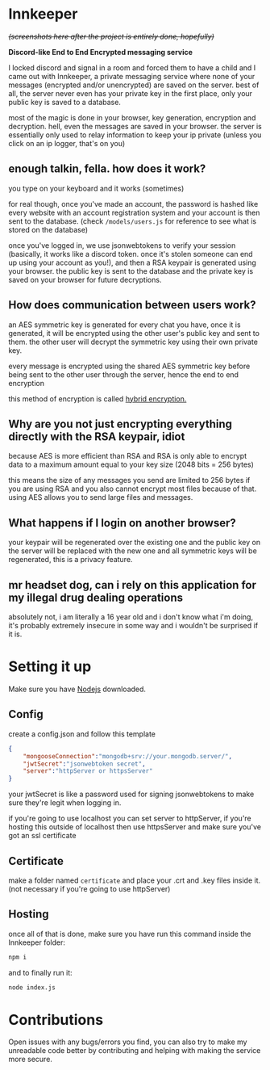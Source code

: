 # Innkeeper
~~*(screenshots here after the project is entirely done, hopefully)*~~

**Discord-like End to End Encrypted messaging service**

I locked discord and signal in a room and forced them to have a child and I came out with Innkeeper, a private messaging service where none of your messages (encrypted and/or unencrypted) are saved on the server. best of all, the server never even has your private key in the first place, only your public key is saved to a database.

most of the magic is done in your browser, key generation, encryption and decryption. hell, even the messages are saved in your browser. the server is essentially only used to relay information to keep your ip private (unless you click on an ip logger, that's on you)

## enough talkin, fella. how does it work?

you type on your keyboard and it works (sometimes)

for real though, once you've made an account, the password is hashed like every website with an account registration system and your account is then sent to the database. (check `/models/users.js` for reference to see what is stored on the database)

once you've logged in, we use jsonwebtokens to verify your session (basically, it works like a discord token. once it's stolen someone can end up using your account as you!), and then a RSA keypair is generated using your browser. the public key is sent to the database and the private key is saved on your browser for future decryptions.

## How does communication between users work?

an AES symmetric key is generated for every chat you have, once it is generated, it will be encrypted using the other user's public key and sent to them. the other user will decrypt the symmetric key using their own private key.

every message is encrypted using the shared AES symmetric key before being sent to the other user through the server, hence the end to end encryption

this method of encryption is called [hybrid encryption.](https://en.wikipedia.org/wiki/Hybrid_cryptosystem)

## Why are you not just encrypting everything directly with the RSA keypair, idiot

because AES is more efficient than RSA and RSA is only able to encrypt data to a maximum amount equal to your key size (2048 bits = 256 bytes)

this means the size of any messages you send are limited to 256 bytes if you are using RSA and you also cannot encrypt most files because of that. using AES allows you to send large files and messages.

## What happens if I login on another browser?

your keypair will be regenerated over the existing one and the public key on the server will be replaced with the new one and all symmetric keys will be regenerated, this is a privacy feature.

## mr headset dog, can i rely on this application for my illegal drug dealing operations

absolutely not, i am literally a 16 year old and i don't know what i'm doing, it's probably extremely insecure in some way and i wouldn't be surprised if it is.


# Setting it up

Make sure you have [Nodejs](https://nodejs.org/en) downloaded.

## Config

create a config.json and follow this template

```json
{
    "mongooseConnection":"mongodb+srv://your.mongodb.server/",
    "jwtSecret":"jsonwebtoken secret",
    "server":"httpServer or httpsServer"
}
```

your jwtSecret is like a password used for signing jsonwebtokens to make sure they're legit when logging in.

if you're going to use localhost you can set server to httpServer, if you're hosting this outside of localhost then use httpsServer and make sure you've got an ssl certificate

## Certificate

make a folder named `certificate` and place your .crt and .key files inside it. (not necessary if you're going to use httpServer)

## Hosting

once all of that is done, make sure you have run this command inside the Innkeeper folder:

```bash
npm i
```

and to finally run it:

```bash
node index.js
```

# Contributions

Open issues with any bugs/errors you find, you can also try to make my unreadable code better by contributing and helping with making the service more secure.